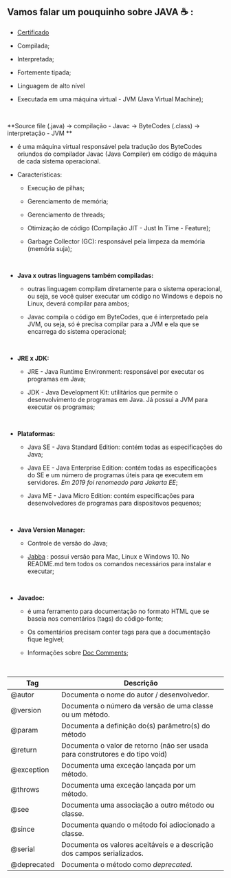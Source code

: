 ## Vamos falar um pouquinho sobre JAVA :coffee: :



* [Certificado](https://github.com/Feruaro/Pan-Academy-Java/blob/main/Estudos%20Fe/imagens/intro_ecossistema_e_documenta%C3%A7%C3%A3o_java.jpg)

* Compilada;

* Interpretada;

* Fortemente tipada;

* Linguagem de alto nível

* Executada em uma máquina virtual - JVM (Java Virtual Machine);

  ​

**Source file (.java)  -> compilação - Javac  ->  ByteCodes (.class)  ->  interpretação - JVM **



* é uma máquina virtual responsável pela tradução dos ByteCodes oriundos do compilador Javac (Java Compiler) em código de máquina de cada sistema operacional.

* Características:

  * Execução de pilhas;

  * Gerenciamento de memória;

  * Gerenciamento de threads;

  * Otimização de código (Compilação JIT - Just In Time - Feature);

  * Garbage Collector (GC): responsável pela limpeza da memória (memória suja);

    ​


* **Java x outras linguagens também compiladas:**

  * outras linguagem compilam diretamente para o sistema operacional, ou seja, se você quiser executar um código no Windows e depois no Linux, deverá compilar para ambos; 

  * Javac compila o código em ByteCodes, que é interpretado pela JVM, ou seja, só é precisa compilar para a JVM e ela que se encarrega do sistema operacional;

    ​

* **JRE x JDK:**

  * JRE - Java Runtime Environment: responsável por executar os programas em Java;

  * JDK - Java Development Kit: utilitários que permite o desenvolvimento de programas em Java. Já possui a JVM para executar os programas;

    ​

* **Plataformas:**

  * Java SE - Java Standard Edition: contém todas as especificações do Java;

  * Java EE - Java Enterprise Edition: contém todas as especificações do SE e um número de programas úteis para qe executem em servidores. *Em 2019 foi renomeado para Jakarta EE*;

  * Java ME - Java Micro Edition: contém especificações para desenvolvedores de programas para dispositovos pequenos;

    ​

* **Java Version Manager:**

  * Controle de versão do Java;

  * [Jabba](https://github.com/shyiko/jabba) : possui versão para Mac, Linux e Windows 10. No README.md tem todos os comandos necessários para instalar e executar;

    ​

* **Javadoc:**

  * é uma ferramento para documentação no formato HTML que se baseia nos comentários (tags) do código-fonte;

  * Os comentários precisam conter tags para que a documentação fique legível;

  * Informações sobre [Doc Comments](https://www.oracle.com/br/technical-resources/articles/java/javadoc-tool.html#tag);

    ​

| Tag         | Descrição                                |
| ----------- | ---------------------------------------- |
| @autor      | Documenta o nome do autor / desenvolvedor. |
| @version    | Documenta  o número da versão de uma classe ou um método. |
| @param      | Documenta a definição do(s) parâmetro(s) do método |
| @return     | Documenta o valor de retorno (não ser usada para construtores e do tipo void) |
| @exception  | Documenta uma exceção lançada por um método. |
| @throws     | Documenta uma exceção lançada por um método. |
| @see        | Documenta uma associação a outro método ou classe. |
| @since      | Documenta quando o método foi adiocionado a classe. |
| @serial     | Documenta os valores aceitáveis e a descrição dos campos serializados. |
| @deprecated | Documenta o método como *deprecated*.    |

